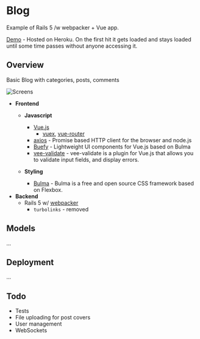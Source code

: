 # Blog

Example of Rails 5 /w webpacker + Vue app.

[Demo](http://nameless-lake-68867.herokuapp.com/) - Hosted on Heroku. On the first hit it gets loaded and stays loaded until some time passes without anyone accessing it.

## Overview

Basic Blog with categories, posts, comments

![Screens](https://raw.githubusercontent.com/askamiroff/blog/master/public/preview.gif)

* **Frontend**
  * **Javascript**
    * [Vue.js](https://vuejs.org/)
      * [vuex](https://vuex.vuejs.org/en/intro.html), [vue-router](https://router.vuejs.org/en/)
    * [axios](https://github.com/axios/axios) - Promise based HTTP client for the browser and node.js
    * [Buefy](https://buefy.github.io/) - Lightweight UI components for Vue.js based on Bulma
    * [vee-validate](https://github.com/baianat/vee-validate) - vee-validate is a plugin for Vue.js that allows you to validate input fields, and display errors.

  * **Styling**
    * [Bulma](http://bulma.io/) - Bulma is a free and open source CSS framework based on Flexbox.
* **Backend**
  * Rails 5 w/ [webpacker](https://github.com/rails/webpacker)
    * `turbolinks` - removed

## Models

...

## Deployment

...

## Todo

* Tests
* File uploading for post covers
* User management
* WebSockets

